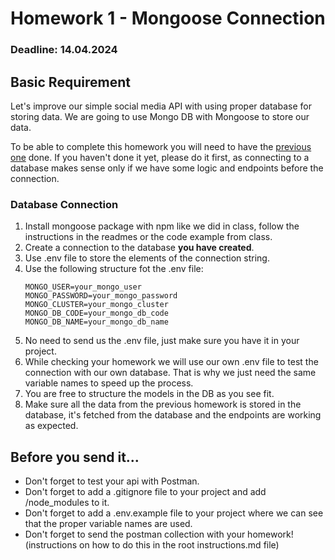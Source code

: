 # Homework 1 - Mongoose Connection

### Deadline: 14.04.2024

## Basic Requirement

Let's improve our simple social media API with using proper database for storing data. We are going to use Mongo DB with Mongoose to store our data.

To be able to complete this homework you will need to have the [previous one](https://github.com/sedc-codecademy/mkwd12-js-05-nodejs-basic/blob/main/G1/homework/homework4.md) done. If you haven't done it yet, please do it first, as connecting to a database makes sense only if we have some logic and endpoints before the connection.

### Database Connection

1. Install mongoose package with npm like we did in class, follow the instructions in the readmes or the code example from class.
2. Create a connection to the database **you have created**.
3. Use .env file to store the elements of the connection string.
4. Use the following structure fot the .env file:
   ```env
   MONGO_USER=your_mongo_user
   MONGO_PASSWORD=your_mongo_password
   MONGO_CLUSTER=your_mongo_cluster
   MONGO_DB_CODE=your_mongo_db_code
   MONGO_DB_NAME=your_mongo_db_name
   ```
5. No need to send us the .env file, just make sure you have it in your project.
6. While checking your homework we will use our own .env file to test the connection with our own database. That is why we just need the same variable names to speed up the process.
7. You are free to structure the models in the DB as you see fit.
8. Make sure all the data from the previous homework is stored in the database, it's fetched from the database and the endpoints are working as expected.

## Before you send it...

- Don't forget to test your api with Postman.
- Don't forget to add a .gitignore file to your project and add /node_modules to it.
- Don't forget to add a .env.example file to your project where we can see that the proper variable names are used.
- Don't forget to send the postman collection with your homework! (instructions on how to do this in the root instructions.md file)
